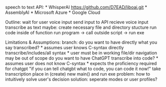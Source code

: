 speech to text API:
    * WhisperAI
      https://github.com/D7EAD/liboai.git
        * AssemblyAI
        * Microsoft Azure
        * Google Cloud

Outline:
    wait for user voice input
    send input to API
    recieve voice input transcribe as text
        maybe:
        create necessary file and directory stucture
    run code inside of function
    run program -> call outside script -> run exe

Limitations & Assumptions:
    branch:
        do you want to have directly what you say transcribed?
            * assumes user knows C-syntax
            directly transcribe/includes/all syntax
                * user must be in working file/dir
                    navigation may be out of scope
        do you want to have ChatGPT transcribe into code?
            * assumes user does not know C-syntax
            * expects the proficiency required for chatgpt
                "if you can tell chatgbt what to code, you can code it now!"
            take transcription place in (create) new main() and run exe
    problem:
        how to intuitively solve user's decision
    solution:
        seperate modes or user profiles?

